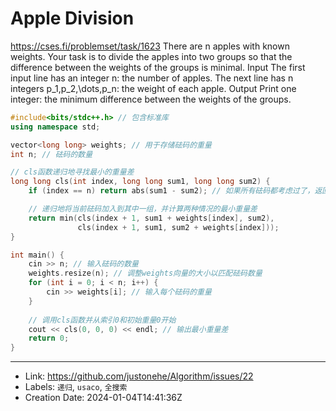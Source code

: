 # Apple Division

https://cses.fi/problemset/task/1623
There are n apples with known weights. Your task is to divide the apples into two groups so that the difference between the weights of the groups is minimal.
Input
The first input line has an integer n: the number of apples.
The next line has n integers p_1,p_2,\dots,p_n: the weight of each apple.
Output
Print one integer: the minimum difference between the weights of the groups.
```C++
#include<bits/stdc++.h> // 包含标准库
using namespace std;

vector<long long> weights; // 用于存储砝码的重量
int n; // 砝码的数量

// cls函数递归地寻找最小的重量差
long long cls(int index, long long sum1, long long sum2) {
    if (index == n) return abs(sum1 - sum2); // 如果所有砝码都考虑过了，返回两组重量的差的绝对值

    // 递归地将当前砝码加入到其中一组，并计算两种情况的最小重量差
    return min(cls(index + 1, sum1 + weights[index], sum2),
               cls(index + 1, sum1, sum2 + weights[index]));
}

int main() {
    cin >> n; // 输入砝码的数量
    weights.resize(n); // 调整weights向量的大小以匹配砝码数量
    for (int i = 0; i < n; i++) {
        cin >> weights[i]; // 输入每个砝码的重量
    }
    
    // 调用cls函数并从索引0和初始重量0开始
    cout << cls(0, 0, 0) << endl; // 输出最小重量差
    return 0;
}
```

---

* Link: https://github.com/justonehe/Algorithm/issues/22
* Labels: `递归`, `usaco`, `全搜索`
* Creation Date: 2024-01-04T14:41:36Z
